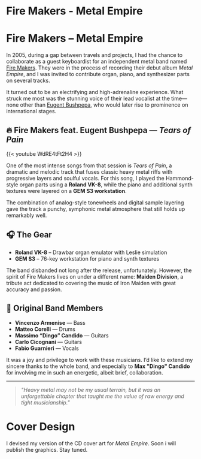 # Fire Makers - Metal Empire


# Fire Makers – Metal Empire

In 2005, during a gap between travels and projects, I had the chance to collaborate as a guest keyboardist for an independent metal band named [Fire Makers](https://www.facebook.com/firemakersmetalband). They were in the process of recording their debut album *Metal Empire*, and I was invited to contribute organ, piano, and synthesizer parts on several tracks.

It turned out to be an electrifying and high-adrenaline experience. What struck me most was the stunning voice of their lead vocalist at the time—none other than [Eugent Bushpepa](https://en.wikipedia.org/wiki/Eugent_Bushpepa), who would later rise to prominence on international stages.

## 🔥 Fire Makers feat. Eugent Bushpepa — *Tears of Pain*

{{< youtube WdRE4tFt2H4 >}}

One of the most intense songs from that session is *Tears of Pain*, a dramatic and melodic track that fuses classic heavy metal riffs with progressive layers and soulful vocals. For this song, I played the Hammond-style organ parts using a **Roland VK-8**, while the piano and additional synth textures were layered on a **GEM S3 workstation**.

The combination of analog-style tonewheels and digital sample layering gave the track a punchy, symphonic metal atmosphere that still holds up remarkably well.

## 🎧 The Gear

- **Roland VK-8** – Drawbar organ emulator with Leslie simulation
- **GEM S3** – 76-key workstation for piano and synth textures

The band disbanded not long after the release, unfortunately. However, the spirit of Fire Makers lives on under a different name: **Maiden Division**, a tribute act dedicated to covering the music of Iron Maiden with great accuracy and passion.

## 🎸 Original Band Members

- **Vincenzo Armenise** — Bass  
- **Matteo Corelli** — Drums  
- **Massimo “Dingo” Candido** — Guitars  
- **Carlo Cicognani** — Guitars  
- **Fabio Guarnieri** — Vocals  

It was a joy and privilege to work with these musicians. I’d like to extend my sincere thanks to the whole band, and especially to **Max "Dingo" Candido** for involving me in such an energetic, albeit brief, collaboration.

---

> _"Heavy metal may not be my usual terrain, but it was an unforgettable chapter that taught me the value of raw energy and tight musicianship."_  



# Cover Design

I devised my version of the CD cover art for *Metal Empire*.
Soon i will publish the graphics.
Stay tuned.
